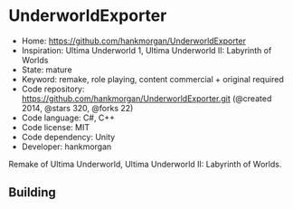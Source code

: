 # UnderworldExporter

- Home: https://github.com/hankmorgan/UnderworldExporter
- Inspiration: Ultima Underworld 1, Ultima Underworld II: Labyrinth of Worlds
- State: mature
- Keyword: remake, role playing, content commercial + original required
- Code repository: https://github.com/hankmorgan/UnderworldExporter.git (@created 2014, @stars 320, @forks 22)
- Code language: C#, C++
- Code license: MIT
- Code dependency: Unity
- Developer: hankmorgan

Remake of Ultima Underworld, Ultima Underworld II: Labyrinth of Worlds.

## Building
